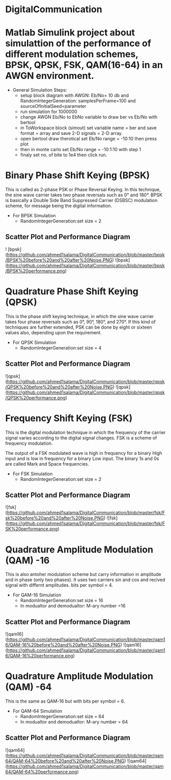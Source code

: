# DigitalCommunication
# Matlab Simulink project about simulattion of the performance of different modulation schemes, BPSK, QPSK, FSK, QAM(16-64) in an AWGN environment.

- General Simulation Steps:
  - setup block diagram with AWGN: Eb/No= 10 db and RandomIntegerGeneration: samplesPerFrame=100 and sourceOfInitialSeed=parameter
  - run simulation for 1000000
  - change AWGN Eb/No to EbNo variable to draw ber vs Eb/No with bertool
  - in ToWorkspace block (simout) set variable name = ber and save format = array and save 2-D signals = 2-D array.
  - open bertool draw therotical set Eb/No range = -10:10 then press plot 
  - then in monte carlo set Eb/No range = -10:1:10 with step 1 
  - finaly set no. of bite to 1e4 then click run.

# Binary Phase Shift Keying (BPSK)
This is called as 2-phase PSK or Phase Reversal Keying. In this technique, the sine wave carrier takes two phase reversals such as 0° and 180°.
BPSK is basically a Double Side Band Suppressed Carrier (DSBSC) modulation scheme, for message being the digital information.

- For BPSK Simulation
  - RandomIntegerGeneration:set size = 2
## Scatter Plot and Performance Diagram 
! [bpsk] (https://github.com/ahmed1salama/DigitalCommunication/blob/master/bpsk/BPSK%20before%20and%20after%20Noise.PNG)
![bpsk] (https://github.com/ahmed1salama/DigitalCommunication/blob/master/bpsk/BPSK%20performance.png)
 
 # Quadrature Phase Shift Keying (QPSK)
This is the phase shift keying technique, in which the sine wave carrier takes four phase reversals such as 0°, 90°, 180°, and 270°.
If this kind of techniques are further extended, PSK can be done by eight or sixteen values also, depending upon the requirement.

- For QPSK Simulation
  - RandomIntegerGeneration:set size = 4

## Scatter Plot and Performance Diagram 
![qpsk] (https://github.com/ahmed1salama/DigitalCommunication/blob/master/qpsk/QPSK%20before%20and%20after%20Noise.PNG)
![qpsk] (https://github.com/ahmed1salama/DigitalCommunication/blob/master/qpsk/QPSK%20performance.png)

# Frequency Shift Keying (FSK) 
This is the digital modulation technique in which the frequency of the carrier signal varies according to the digital signal changes. FSK is a scheme of frequency modulation.

The output of a FSK modulated wave is high in frequency for a binary High input and is low in frequency for a binary Low input. The binary 1s and 0s are called Mark and Space frequencies. 

- For FSK Simulation
  - RandomIntegerGeneration:set size = 2
  
## Scatter Plot and Performance Diagram 
![fsk] (https://github.com/ahmed1salama/DigitalCommunication/blob/master/fsk/Fsk%20before%20and%20after%20Noise.PNG)
![fsk] (https://github.com/ahmed1salama/DigitalCommunication/blob/master/fsk/FSK%20performance.png)
  
 
# Quadrature Amplitude Modulation (QAM) -16
This is also antoher modulation scheme but  carry information in amplitude and in phase (only two phases). It uses two carriers sin and cos and recived signal with differnt amplitudes. 
bits per symbol = 4.

- For QAM-16 Simulation
  - RandomIntegerGeneration:set size = 16
  - In modualtor and demodualtor: M-ary number =16

## Scatter Plot and Performance Diagram 
![qam16] (https://github.com/ahmed1salama/DigitalCommunication/blob/master/qam16/QAM-16%20before%20and%20after%20Noise.PNG)
![qam16] (https://github.com/ahmed1salama/DigitalCommunication/blob/master/qam16/QAM-16%20performance.png)


# Quadrature Amplitude Modulation (QAM) -64
This is the same as QAM-16 but with bits per symbol = 6.

- For QAM-64 Simulation
  - RandomIntegerGeneration:set size = 64
  - In modualtor and demodualtor: M-ary number = 64
  
## Scatter Plot and Performance Diagram 
![qam64] (https://github.com/ahmed1salama/DigitalCommunication/blob/master/qam64/QAM-64%20before%20and%20after%20Noise.PNG)
![qam64] (https://github.com/ahmed1salama/DigitalCommunication/blob/master/qam64/QAM-64%20performance.png)
 
